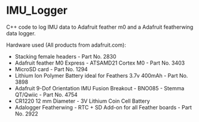 # IMU_Logger
C++ code to log IMU data to Adafruit feather m0 and a Adafruit featherwing data logger. 

Hardware used (All products from adafruit.com):
* Stacking female headers - Part No. 2830
* Adafruit feather M0 Express - ATSAMD21 Cortex M0 - Part No. 3403
* MicroSD card - Part No. 1294
* Lithium Ion Polymer Battery ideal for Feathers 3.7v 400mAh - Part No. 3898
* Adafruit 9-Dof Orientation IMU Fusion Breakout - BNO085 - Stemma QT/Qwiic - Part No. 4754
* CR1220 12 mm Diameter - 3V Lithium Coin Cell Battery
* Adalogger Featherwing - RTC + SD Add-on for all Feather boards - Part No. 2922
